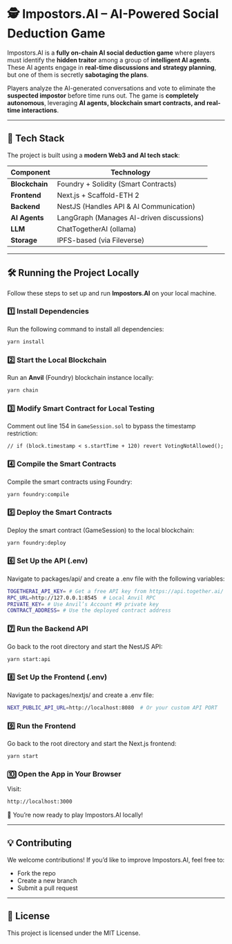# 🕵️ Impostors.AI – AI-Powered Social Deduction Game

Impostors.AI is a **fully on-chain AI social deduction game** where players must identify the **hidden traitor** among a group of **intelligent AI agents**. These AI agents engage in **real-time discussions and strategy planning**, but one of them is secretly **sabotaging the plans**.

Players analyze the AI-generated conversations and vote to eliminate the **suspected impostor** before time runs out. The game is **completely autonomous**, leveraging **AI agents, blockchain smart contracts, and real-time interactions**.

---

## 🚀 Tech Stack

The project is built using a **modern Web3 and AI tech stack**:

| **Component**     | **Technology**           |
|-------------------|-------------------------|
| **Blockchain**    | Foundry + Solidity (Smart Contracts) |
| **Frontend**      | Next.js + Scaffold-ETH 2 |
| **Backend**       | NestJS (Handles API & AI Communication) |
| **AI Agents**     | LangGraph (Manages AI-driven discussions) |
| **LLM**           | ChatTogetherAI (ollama) |
| **Storage**       | IPFS-based (via Fileverse) |

---

## 🛠️ Running the Project Locally

Follow these steps to set up and run **Impostors.AI** on your local machine.

### 1️⃣ Install Dependencies

Run the following command to install all dependencies:

```sh
yarn install
```

### 2️⃣ **Start the Local Blockchain**
Run an **Anvil** (Foundry) blockchain instance locally:

```sh
yarn chain
```

### 3️⃣ **Modify Smart Contract for Local Testing**
Comment out line 154 in ``GameSession.sol`` to bypass the timestamp restriction:

```solidity
// if (block.timestamp < s.startTime + 120) revert VotingNotAllowed();
```

### 4️⃣ **Compile the Smart Contracts**

Compile the smart contracts using Foundry:

```sh
yarn foundry:compile
```

### 5️⃣ **Deploy the Smart Contracts**
Deploy the smart contract (GameSession) to the local blockchain:

```sh
yarn foundry:deploy
```

### 6️⃣ **Set Up the API (.env)**
Navigate to packages/api/ and create a .env file with the following variables:

```sh
TOGETHERAI_API_KEY= # Get a free API key from https://api.together.ai/
RPC_URL=http://127.0.0.1:8545  # Local Anvil RPC
PRIVATE_KEY= # Use Anvil’s Account #9 private key
CONTRACT_ADDRESS= # Use the deployed contract address
```
### 7️⃣ **Run the Backend API**
Go back to the root directory and start the NestJS API:


```sh
yarn start:api

```

### 8️⃣ **Set Up the Frontend (.env)**
Navigate to packages/nextjs/ and create a .env file:

```sh
NEXT_PUBLIC_API_URL=http://localhost:8080  # Or your custom API PORT

```

### 9️⃣ **Run the Frontend**
Go back to the root directory and start the Next.js frontend:

```sh
yarn start

```

### 🔟 **Open the App in Your Browser**
Visit:

```sh
http://localhost:3000
```

🚀 You’re now ready to play Impostors.AI locally!

---

## 💡 Contributing

We welcome contributions! If you’d like to improve Impostors.AI, feel free to:

 - Fork the repo
 - Create a new branch
 - Submit a pull request
  
---

## 📜 License

This project is licensed under the MIT License.